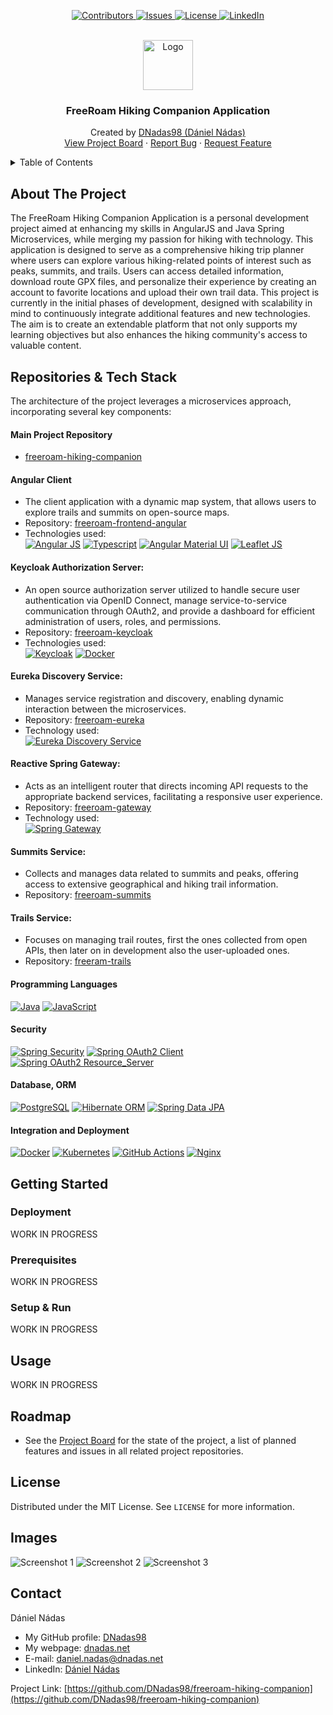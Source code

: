 <p align="center">
  <a href="https://github.com/DNadas98/freeroam-hiking-companion/graphs/contributors">
    <img src="https://img.shields.io/github/contributors/DNadas98/freeroam-hiking-companion.svg?style=for-the-badge" alt="Contributors">
  </a>
  <a href="https://github.com/DNadas98/freeroam-hiking-companion/issues">
    <img src="https://img.shields.io/github/issues/DNadas98/freeroam-hiking-companion.svg?style=for-the-badge" alt="Issues">
  </a>
  <a href="https://github.com/DNadas98/freeroam-hiking-companion/blob/master/LICENSE">
    <img src="https://img.shields.io/github/license/DNadas98/freeroam-hiking-companion.svg?style=for-the-badge" alt="License">
  </a>
  <a href="https://linkedin.com/in/daniel-nadas">
    <img src="https://img.shields.io/badge/-LinkedIn-black.svg?style=for-the-badge&logo=linkedin&colorB=555" alt="LinkedIn">
  </a>
</p>

<br xmlns="http://www.w3.org/1999/html"/>
<div align="center">
  <a href="https://github.com/DNadas98/freeroam-hiking-companion">
    <img src="https://avatars.githubusercontent.com/u/125133206?v=4" alt="Logo" width="80" height="80">
  </a>

<h3 align="center">FreeRoam Hiking Companion Application</h3>
  <p align="center">
    Created by <a href="https://github.com/DNadas98">DNadas98 (Dániel Nádas)</a>
    <br />
    <a href="https://github.com/users/DNadas98/projects/6">View Project Board</a>
    ·
    <a href="https://github.com/DNadas98/freeroam-hiking-companion/issues">Report Bug</a>
    ·
    <a href="https://github.com/DNadas98/freeroam-hiking-companion/issues">Request Feature</a>
  </p>
</div>

<details>
  <summary>Table of Contents</summary>
  <ol>
    <li>
      <a href="#about-the-project">About The Project</a>
    </li>
    <li>
      <a href="#getting-started">Getting Started</a>
      <ul>
        <li><a href="#deployment">Deployment</a></li>
        <li><a href="#prerequisites">Prerequisites</a></li>
        <li><a href="#setup--run">Setup and run</a></li>
      </ul>
    </li>
    <li>
      <a href="#usage">Usage</a>
    </li>
    <li><a href="#roadmap">Roadmap</a></li>
    <li><a href="#images">Images</a></li>
    <li><a href="#license">License</a></li>
    <li><a href="#contact">Contact</a></li>
  </ol>
</details>

## About The Project

The FreeRoam Hiking Companion Application is a personal development project aimed at enhancing my skills in AngularJS and Java Spring Microservices, while merging my passion for hiking with technology. This application is designed to serve as a comprehensive hiking trip planner where users can explore various hiking-related points of interest such as peaks, summits, and trails. Users can access detailed information, download route GPX files, and personalize their experience by creating an account to favorite locations and upload their own trail data. This project is currently in the initial phases of development, designed with scalability in mind to continuously integrate additional features and new technologies. The aim is to create an extendable platform that not only supports my learning objectives but also enhances the hiking community's access to valuable content.

## Repositories & Tech Stack
The architecture of the project leverages a microservices approach, incorporating several key components:

#### Main Project Repository
- [freeroam-hiking-companion](https://github.com/DNadas98/freeroam-hiking-companion)

#### Angular Client
- The client application with a dynamic map system, that allows users to explore trails and summits on open-source maps.
- Repository: [freeroam-frontend-angular](https://github.com/DNadas98/freeroam-frontend-angular)
- Technologies used:  
[![Angular JS](https://img.shields.io/badge/-Angular_JS-C3002F?style=for-the-badge&logo=angular&logoColor=black)](https://angular.io/)
[![Typescript](https://img.shields.io/badge/-Typescript-3178C6?style=for-the-badge&logo=typescript&logoColor=black)](https://www.typescriptlang.org/)
[![Angular Material UI](https://img.shields.io/badge/-Angular_Material_UI-005CBB?style=for-the-badge&logo=materialui&logoColor=white)](https://material.angular.io/)
[![Leaflet JS](https://img.shields.io/badge/-Leaflet_JS-FFD62D?style=for-the-badge)](https://leafletjs.com/)

#### Keycloak Authorization Server:
- An open source authorization server utilized to handle secure user authentication via OpenID Connect, manage service-to-service communication through OAuth2, and provide a dashboard for efficient administration of users, roles, and permissions.
- Repository: [freeroam-keycloak](https://github.com/DNadas98/freeroam-keycloak)
- Technologies used:  
[![Keycloak](https://img.shields.io/badge/-Keycloak_Authorization_Server-008AAA?style=for-the-badge)](https://www.keycloak.org/)
[![Docker](https://img.shields.io/badge/-Docker-1d63ed?style=for-the-badge&logo=docker&logoColor=black)](https://www.docker.com/)

#### Eureka Discovery Service:
- Manages service registration and discovery, enabling dynamic interaction between the microservices.
- Repository: [freeroam-eureka](https://github.com/DNadas98/freeroam-eureka)
- Technology used:  
[![Eureka Discovery Service](https://img.shields.io/badge/-Eureka_Discovery_Service-CCCCCC?style=for-the-badge)](https://github.com/Netflix/eureka)  

#### Reactive Spring Gateway:
- Acts as an intelligent router that directs incoming API requests to the appropriate backend services, facilitating a responsive user experience.
- Repository: [freeroam-gateway](https://github.com/DNadas98/freeroam-gateway)
- Technology used:  
[![Spring Gateway](https://img.shields.io/badge/-Spring_Gateway-589133?style=for-the-badge&logo=spring&logoColor=black)](https://docs.spring.io/spring-cloud-gateway/reference/spring-cloud-gateway.html)

#### Summits Service:
- Collects and manages data related to summits and peaks, offering access to extensive geographical and hiking trail information.
- Repository: [freeroam-summits](https://github.com/DNadas98/freeroam-summits)

#### Trails Service:
- Focuses on managing trail routes, first the ones collected from open APIs, then later on in development also the user-uploaded ones.
- Repository: [freeram-trails](https://github.com/DNadas98/freeroam-trails)


#### Programming Languages

[![Java](https://img.shields.io/badge/-Java-ED8B00?style=for-the-badge)](https://www.java.com/en/)
[![JavaScript](https://img.shields.io/badge/-JavaScript-F7DF1E?style=for-the-badge)](https://www.java.com/en/)  

  
#### Security
[![Spring Security](https://img.shields.io/badge/-Spring_Security-589133?style=for-the-badge&logo=spring&logoColor=black)](https://spring.io/projects/spring-security)
[![Spring OAuth2 Client](https://img.shields.io/badge/-Spring_OAuth2_Client-589133?style=for-the-badge&logo=spring&logoColor=black)](https://docs.spring.io/spring-security/reference/reactive/oauth2/client/index.html)
[![Spring OAuth2 Resource_Server](https://img.shields.io/badge/-Spring_OAuth2_Resource_Server-589133?style=for-the-badge&logo=spring&logoColor=black)](https://docs.spring.io/spring-security/reference/reactive/oauth2/resource-server/index.html)

#### Database, ORM

[![PostgreSQL](https://img.shields.io/badge/-PostgreSQL-4479A1?style=for-the-badge&logo=postgresql&logoColor=black)](https://www.postgresql.org/)
[![Hibernate ORM](https://img.shields.io/badge/-Hibernate_ORM-CCCCCC?style=for-the-badge&logo=hibernate&logoColor=black)](https://hibernate.org/orm/)
[![Spring Data JPA](https://img.shields.io/badge/-Spring_Data_JPA-589133?style=for-the-badge&logo=spring&logoColor=black)](https://spring.io/projects/spring-data-jpa)

#### Integration and Deployment

[![Docker](https://img.shields.io/badge/-Docker-1d63ed?style=for-the-badge&logo=docker&logoColor=black)](https://www.docker.com/)
[![Kubernetes](https://img.shields.io/badge/-Kubernetes-326CE5?style=for-the-badge&logo=kubernetes&logoColor=black)](https://kubernetes.io/)
[![GitHub Actions](https://img.shields.io/badge/-GitHub_Actions-2088FF?style=for-the-badge&logo=github-actions&logoColor=black)](https://github.com/features/actions)
[![Nginx](https://img.shields.io/badge/-Nginx-227722?style=for-the-badge&logo=nginx&logoColor=black)](https://www.nginx.com/)

## Getting Started

### Deployment

WORK IN PROGRESS

### Prerequisites

WORK IN PROGRESS

### Setup & Run

WORK IN PROGRESS

## Usage

WORK IN PROGRESS

## Roadmap

- See the <a href="https://github.com/users/DNadas98/projects/6">Project Board</a> for the state of the project, a list of planned features and issues in all related project repositories.

## License

Distributed under the MIT License. See `LICENSE` for more information.

## Images

<img src="https://raw.githubusercontent.com/DNadas98/freeroam-hiking-companion/main/screenshots/Screenshot_20240419_055907.png" alt="Screenshot 1"/>
<img src="https://raw.githubusercontent.com/DNadas98/freeroam-hiking-companion/main/screenshots/Screenshot_20240419_060052.png" alt="Screenshot 2"/>
<img src="https://raw.githubusercontent.com/DNadas98/freeroam-hiking-companion/main/screenshots/Screenshot_20240419_060222.png" alt="Screenshot 3"/>


## Contact

Dániel Nádas

- My GitHub profile: [DNadas98](https://github.com/DNadas98)
- My webpage: [dnadas.net](https://dnadas.net)
- E-mail: [daniel.nadas@dnadas.net](mailto:daniel.nadas@dnadas.net)
- LinkedIn: [Dániel Nádas](https://www.linkedin.com/in/daniel-nadas)

Project
Link: [https://github.com/DNadas98/freeroam-hiking-companion](https://github.com/DNadas98/freeroam-hiking-companion)
